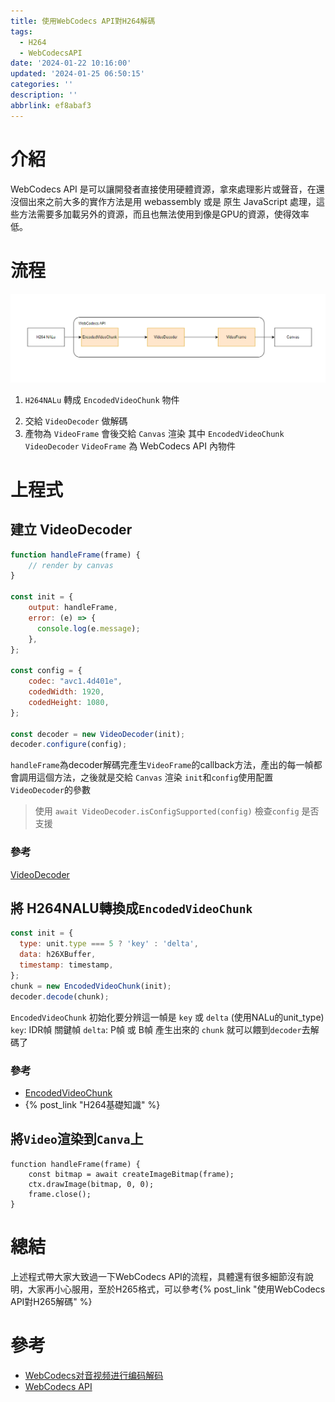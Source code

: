 ```yaml
---
title: 使用WebCodecs API對H264解碼
tags:
  - H264
  - WebCodecsAPI
date: '2024-01-22 10:16:00'
updated: '2024-01-25 06:50:15'
categories: ''
description: ''
abbrlink: ef8abaf3
---
```

# 介紹
WebCodecs API 是可以讓開發者直接使用硬體資源，拿來處理影片或聲音，在還沒個出來之前大多的實作方法是用 webassembly 或是 原生 JavaScript 處理，這些方法需要多加載另外的資源，而且也無法使用到像是GPU的資源，使得效率低。

# 流程
![](/images/20240122092416.png)
1. `H264NALu` 轉成 `EncodedVideoChunk` 物件
 <!-- more -->
 2. 交給 `VideoDecoder` 做解碼 
3. 產物為 `VideoFrame` 會後交給 `Canvas` 渲染
其中 `EncodedVideoChunk` `VideoDecoder` `VideoFrame` 為  WebCodecs API 內物件
# 上程式
## 建立 VideoDecoder
```javascript
function handleFrame(frame) {
	// render by canvas
}

const init = {
	output: handleFrame,
	error: (e) => {
	  console.log(e.message);
	},
};

const config = {
	codec: "avc1.4d401e",
	codedWidth: 1920,
	codedHeight: 1080,
};

const decoder = new VideoDecoder(init);
decoder.configure(config);
```
`handleFrame`為decoder解碼完產生`VideoFrame`的callback方法，產出的每一幀都會調用這個方法，之後就是交給 `Canvas` 渲染
`init`和`config`使用配置`VideoDecoder`的參數

> 使用 `await VideoDecoder.isConfigSupported(config)`
>  檢查`config` 是否支援
### 參考
[VideoDecoder](https://developer.mozilla.org/en-US/docs/Web/API/VideoDecoder)

## 將 H264NALU轉換成`EncodedVideoChunk`
``` javascript
const init = {
  type: unit.type === 5 ? 'key' : 'delta',
  data: h26XBuffer,
  timestamp: timestamp,
};
chunk = new EncodedVideoChunk(init);
decoder.decode(chunk);
```
`EncodedVideoChunk` 初始化要分辨這一幀是 `key` 或 `delta` (使用NALu的unit_type)
`key`:  IDR幀 關鍵幀 
`delta`: P幀 或 B幀
產生出來的 `chunk` 就可以餵到`decoder`去解碼了
### 參考
- [EncodedVideoChunk](https://developer.mozilla.org/en-US/docs/Web/API/EncodedVideoChunk/EncodedVideoChunk)
- {% post_link  "H264基礎知識" %}

## 將`Video`渲染到`Canva`上
``` javasctipt
function handleFrame(frame) {
	const bitmap = await createImageBitmap(frame);
	ctx.drawImage(bitmap, 0, 0);
	frame.close();
}
```

# 總結
上述程式帶大家大致過一下WebCodecs API的流程，具體還有很多細節沒有說明，大家再小心服用，至於H265格式，可以參考{% post_link  "使用WebCodecs API對H265解碼" %} 
# 參考
- [WebCodecs对音视频进行编码解码](https://chenng.cn/posts/WebCodecs%E5%AF%B9%E9%9F%B3%E8%A7%86%E9%A2%91%E8%BF%9B%E8%A1%8C%E7%BC%96%E7%A0%81%E8%A7%A3%E7%A0%81/)
- [WebCodecs API](https://developer.mozilla.org/en-US/docs/Web/API/WebCodecs_API)